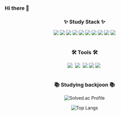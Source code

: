 ### Hi there 👋
<h3 align="center">✨ Study Stack ✨</h3>
  
<div align="center">
<img src="https://img.shields.io/badge/react-20232a.svg?style=for-the-badge&logo=react&logoColor=61DAFB" />
<img flex src="https://img.shields.io/badge/vuejs-%2335495e.svg?style=for-the-badge&logo=vuedotjs&logoColor=%234FC08D" />
<img flex src="https://img.shields.io/badge/mysql-4479A1.svg?style=for-the-badge&logo=mysql&logoColor=white" />
<img flex src="https://img.shields.io/badge/MongoDB-%234ea94b.svg?style=for-the-badge&logo=mongodb&logoColor=white" />
<img flex src="https://img.shields.io/badge/postgres-%23316192.svg?style=for-the-badge&logo=postgresql&logoColor=white" />
<img flex src="https://img.shields.io/badge/tailwindcss-%2338B2AC.svg?style=for-the-badge&logo=tailwind-css&logoColor=white" />  
<img flex src="https://img.shields.io/badge/spring-%236DB33F.svg?style=for-the-badge&logo=spring&logoColor=white" />  
<img src="https://img.shields.io/badge/javascript-F7DF1E.svg?style=for-the-badge&logo=javascript&logoColor=20232a" />
<img src="https://img.shields.io/badge/html5-E34F26.svg?style=for-the-badge&logo=html5&logoColor=white" />
<img src="https://img.shields.io/badge/css3-1572B6.svg?style=for-the-badge&logo=css3&logoColor=white" />

</div>
<br>
<h3 align="center">🛠 Tools 🛠</h3>
<div align="center">
<img src="https://img.shields.io/badge/github-181717.svg?style=for-the-badge&logo=github&logoColor=white" />&nbsp
<img src="https://img.shields.io/badge/Notion-F3F3F3.svg?style=for-the-badge&logo=notion&logoColor=black" />&nbsp
<img src="https://img.shields.io/badge/VSCode-2C2C32.svg?style=for-the-badge&logo=visual-studio-code&logoColor=22ABF3" />
<img src="https://img.shields.io/badge/IntelliJIDEA-000000.svg?style=for-the-badge&logo=intellij-idea&logoColor=white" />
<img src=" https://img.shields.io/badge/WebStorm-000000?style=for-the-badge&logo=WebStorm&logoColor=white" />&nbsp

</div>
<br>
<div align="center">
  <h3 align="center">📚 Studying backjoon 📚</h3>

![Solved.ac Profile](http://mazassumnida.wtf/api/generate_badge?boj=qwero55)

![Top Langs](https://github-readme-stats.vercel.app/api/top-langs/?username=jaeyoon00&layout=compact&theme=highcontrast)
</div>

<!--레이아웃 : Demo(기본 값), compact
스타일 옵션: dark, radical, merko, gruvbox, tokyonight, onedark, cobalt, synthwave, highcontrast, dracula

**jaeyoon00/jaeyoon00** is a ✨ _special_ ✨ repository because its `README.md` (this file) appears on your GitHub profile.

Here are some ideas to get you started:

- 🔭 I’m currently working on ...
- 🌱 I’m currently learning ...
- 👯 I’m looking to collaborate on ...
- 🤔 I’m looking for help with ...
- 💬 Ask me about ...
- 📫 How to reach me: ...
- 😄 Pronouns: ...
- ⚡ Fun fact: ...
-->
